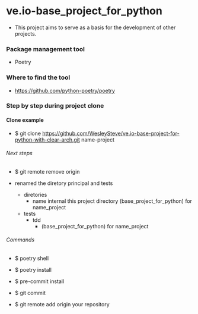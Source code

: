 # ve.io-base_project_for_python

- This project aims to serve as a basis for the development of other projects.


### Package management tool
- Poetry

### Where to find the tool
- https://github.com/python-poetry/poetry


### Step by step during project clone
#### Clone example
- $ git clone https://github.com/WesleySteve/ve.io-base-project-for-python-with-clear-arch.git name-project

###### Next steps
- $ git remote remove origin

- renamed the diretory principal and tests
  - diretories
    - name internal this project directory (base_project_for_python) for name_project
  - tests
    - tdd
      - (base_project_for_python) for name_project

###### Commands
- $ poetry shell
- $ poetry install
- $ pre-commit install

- $ git commit
- $ git remote add origin your repository


